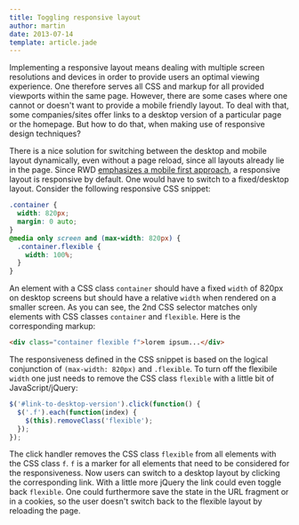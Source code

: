 ```yaml
---
title: Toggling responsive layout
author: martin
date: 2013-07-14
template: article.jade
---
```

Implementing a responsive layout means dealing with multiple screen resolutions and devices in order to provide users an optimal viewing experience. One therefore serves all CSS and markup for all provided viewports within the same page. However, there are some cases where one cannot or doesn't want to provide a mobile friendly layout. To deal with that, some companies/sites offer links to a desktop version of a particular page or the homepage. But how to do that, when making use of responsive design techniques?

There is a nice solution for switching between the desktop and mobile layout dynamically, even without a page reload, since all layouts already lie in the page. Since RWD [emphasizes a mobile first approach](http://en.wikipedia.org/wiki/Responsive_web_design#Mobile_first.2C_unobtrusive_JavaScript.2C_and_progressive_enhancement), a responsive layout is responsive by default. One would have to switch to a fixed/desktop layout.
Consider the following responsive CSS snippet:

```css
.container {
  width: 820px;
  margin: 0 auto;
}
@media only screen and (max-width: 820px) {
  .container.flexible {
    width: 100%;
  }
}
```

An element with a CSS class ```container``` should have a fixed ```width``` of 820px on desktop screens but should have a relative ```width``` when rendered on a smaller screen. As you can see, the 2nd CSS selector matches only elements with CSS classes ```container``` and ```flexible```. Here is the corresponding markup:

```html
<div class="container flexible f">lorem ipsum...</div>
```

The responsiveness defined in the CSS snippet is based on the logical conjunction of ```(max-width: 820px)``` and ```.flexible```. To turn off the flexibile ```width``` one just needs to remove the CSS class ```flexible``` with a little bit of JavaScript/jQuery:

```javascript
$('#link-to-desktop-version').click(function() {
  $('.f').each(function(index) {
    $(this).removeClass('flexible');
  });
});
```

The click handler removes the CSS class ```flexible``` from all elements with the CSS class ```f```. ```f``` is a marker for all elements that need to be considered for the responsiveness.
Now users can switch to a desktop layout by clicking the corresponding link. With a little more jQuery the link could even toggle back ```flexible```. One could furthermore save the state in the URL fragment or in a cookies, so the user doesn't switch back to the flexible layout by reloading the page.
